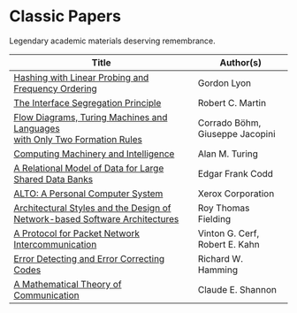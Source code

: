 # Classic Papers
Legendary academic materials deserving remembrance.

| Title | Author(s) |
| ----- | --------- |
| [Hashing with Linear Probing and Frequency Ordering](https://github.com/berkekim/classic-papers/blob/main/hashing-with-linear-probing-and-frequency-ordering.pdf) | Gordon Lyon |
| [The Interface Segregation Principle](https://github.com/berkekim/classic-papers/blob/main/the-interface-segregation-principle.pdf) | Robert C. Martin |
| [Flow Diagrams, Turing Machines and Languages <br>with Only Two Formation Rules](https://github.com/berkekim/classic-papers/blob/main/flow-diagrams-turing-machines-and-languages-with-only-two-formation-rules.pdf) | Corrado Böhm, Giuseppe Jacopini |
| [Computing Machinery and Intelligence](https://github.com/berkekim/classic-papers/blob/main/computing-machinery-and-intelligence.pdf)| Alan M. Turing |
| [A Relational Model of Data for Large Shared Data Banks](https://github.com/berkekim/classic-papers/blob/main/a-relational-model-of-data-for-large-shared-data-banks.pdf) | Edgar Frank Codd |
| [ALTO: A Personal Computer System](https://github.com/berkekim/classic-papers/blob/main/alto-a-personal-computer-system.pdf) | Xerox Corporation |
| [Architectural Styles and the Design of Network-based Software Architectures](https://github.com/berkekim/classic-papers/blob/main/architectural-styles-and-the-design-of-network-based-software-architectures.pdf) | Roy Thomas Fielding |
| [A Protocol for Packet Network Intercommunication](https://github.com/berkekim/classic-papers/blob/main/a-protocol-for-packet-network-intercommunication.pdf) | Vinton G. Cerf, Robert E. Kahn |
| [Error Detecting and Error Correcting Codes](https://github.com/berkekim/classic-papers/blob/main/error-detecting-and-error-correcting-codes.pdf) | Richard W. Hamming |
| [A Mathematical Theory of Communication](https://github.com/berkekim/classic-papers/blob/main/a-mathematical-theory-of-communication.pdf)| Claude E. Shannon |
